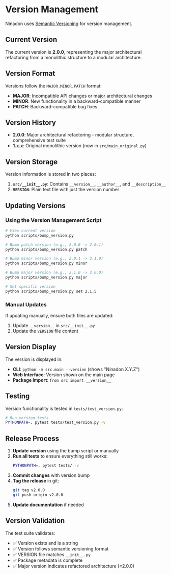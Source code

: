 # Version Management

Ninadon uses [Semantic Versioning](https://semver.org/) for version management.

## Current Version

The current version is **2.0.0**, representing the major architectural refactoring from a monolithic structure to a modular architecture.

## Version Format

Versions follow the `MAJOR.MINOR.PATCH` format:

- **MAJOR**: Incompatible API changes or major architectural changes
- **MINOR**: New functionality in a backward-compatible manner
- **PATCH**: Backward-compatible bug fixes

## Version History

- **2.0.0**: Major architectural refactoring - modular structure, comprehensive test suite
- **1.x.x**: Original monolithic version (now in `src/main_original.py`)

## Version Storage

Version information is stored in two places:

1. **`src/__init__.py`**: Contains `__version__`, `__author__`, and `__description__`
2. **`VERSION`**: Plain text file with just the version number

## Updating Versions

### Using the Version Management Script

```bash
# View current version
python scripts/bump_version.py

# Bump patch version (e.g., 2.0.0 -> 2.0.1)
python scripts/bump_version.py patch

# Bump minor version (e.g., 2.0.1 -> 2.1.0)
python scripts/bump_version.py minor

# Bump major version (e.g., 2.1.0 -> 3.0.0)
python scripts/bump_version.py major

# Set specific version
python scripts/bump_version.py set 2.1.5
```

### Manual Updates

If updating manually, ensure both files are updated:

1. Update `__version__` in `src/__init__.py`
2. Update the `VERSION` file content

## Version Display

The version is displayed in:

- **CLI**: `python -m src.main --version` (shows "Ninadon X.Y.Z")
- **Web Interface**: Version shown on the main page
- **Package Import**: `from src import __version__`

## Testing

Version functionality is tested in `tests/test_version.py`:

```bash
# Run version tests
PYTHONPATH=. pytest tests/test_version.py -v
```

## Release Process

1. **Update version** using the bump script or manually
2. **Run all tests** to ensure everything still works:
   ```bash
   PYTHONPATH=. pytest tests/ -v
   ```
3. **Commit changes** with version bump
4. **Tag the release** in git:
   ```bash
   git tag v2.0.0
   git push origin v2.0.0
   ```
5. **Update documentation** if needed

## Version Validation

The test suite validates:
- ✅ Version exists and is a string
- ✅ Version follows semantic versioning format
- ✅ VERSION file matches `__init__.py`
- ✅ Package metadata is complete
- ✅ Major version indicates refactored architecture (≥2.0.0)